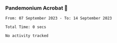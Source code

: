 ### Pandemonium Acrobat 🤸

<!--START_SECTION:waka-->

```all_time
From: 07 September 2023 - To: 14 September 2023

Total Time: 0 secs

No activity tracked
```

<!--END_SECTION:waka-->
